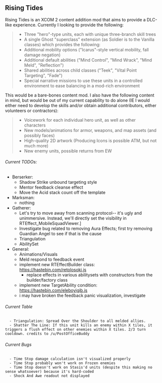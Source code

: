 ## Rising Tides

Rising Tides is an XCOM 2 content addition mod that aims to provide a DLC-like experience. Currently I looking to provide the following:

>- Three "hero"-type units, each with unique three-branch skill trees
>- A single Ghost "superclass" extension (as Soldier is to the Vanilla classes) which provides the following:
>  - Additional mobility options ("Icarus"-style vertical mobility, fall damage negation)
>  - Additional default abilities ("Mind Control", "Mind Wrack", "Mind Meld", "Reflection")
>  - Shared abilities across child classes ("Teek", "Vital Point Targeting", "Fade")
>- Special narrative missions to use these units in a controlled environment to ease balancing in a mod-rich environment

This would be a bare-bones content mod. I also have the following content in mind, but would be out of my current capability to do alone (IE I would either need to develop the skills and/or obtain additional contributors, either volunteers or contractors):

>- Voicework for each individual hero unit, as well as other characters 
>- New models/animations for armor, weapons, and map assets (and possibly faces)
>- High-quality 2D artwork (Producing Icons is possible ATM, but not much more)
>- New enemy units, possible returns from EW

###### Current TODOs: 
- Berserker:
	- Shadow Strike unbound targeting style
	- Mentor feedback cleanse effect
	- Move the Acid stack count off the template
- Marksman:
	- nothing
- Gatherer: 
	- Let's try to move away from scanning protocol-- it's ugly and unimmersive. Instead, we'll directly set the visibility in RTEffect_MobileSquadViewer.]
	- Investigate bug related to removing Aura Effects; first try removing Guardian Angel to see if that is the cause
	- Triangulation
	- AbilitySet
- General:
	- Animations/Visuals
	- Meld respond to feedback event
	- implement new RTEffectBuilder class: https://hastebin.com/retolosoki.js
		- replace effects in various abilitysets with constructors from the builder/factory class
	- implement new TargetAbility condition: https://hastebin.com/eleboyigib.js
	- i may have broken the feedback panic visualization, investigate
	
###### Current Table
      - Triangulation: Spread Over the Shoulder to all melded allies.
      - Shatter The Line: If this unit kills an enemy within X tiles, it triggers a flush effect on other enemies within X tiles. 2/3 turn cooldown. credits to /u/PostOfficeBuddy
      
###### Current Bugs
      - Time Stop damage calculation isn't visualized properly
      - Time Stop probably won't work on Frozen enemies
      - Time Stop doesn't work on Stasis'd units (despite this making no sense whatsoever) because it's hard-coded
      - Shock And Awe readout not displayed
              
              
